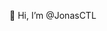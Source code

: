 👋 Hi, I’m @JonasCTL 

<!---
JonasCTL/JonasCTL is a ✨ special ✨ repository because its `README.md` (this file) appears on your GitHub profile.
You can click the Preview link to take a look at your changes.
--->
